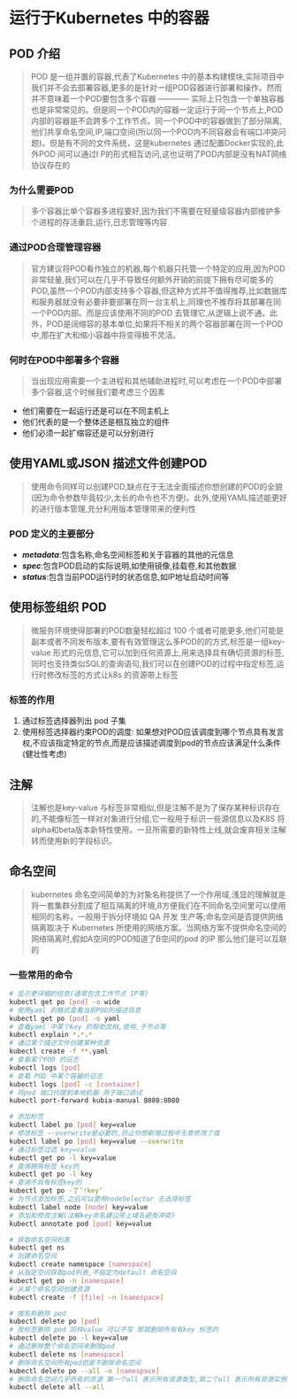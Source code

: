 # 运行于Kubernetes 中的容器
## POD 介绍
> POD 是一组并置的容器,代表了Kubernetes 中的基本构建模块,实际项目中我们并不会去部署容器,更多的是针对一组POD容器进行部署和操作。然而并不意味着一个POD要包含多个容器 ———— 实际上只包含一个单独容器也是非常常见的。但是同一个POD内的容器一定运行于同一个节点上,POD内部的容器是不会跨多个工作节点。同一个POD中的容器做到了部分隔离,他们共享命名空间,IP,端口空间(所以同一个POD内不同容器会有端口冲突问题)。但是有不同的文件系统，这是kubernetes 通过配置Docker实现的,此外POD 间可以通过I P的形式相互访问,这也证明了POD内部是没有NAT网络协议存在的
### 为什么需要POD
>多个容器比单个容器多进程要好,因为我们不需要在轻量级容器内部维护多个进程的存活重启,运行,日志管理等内容
### 通过POD合理管理容器
> 官方建议将POD看作独立的机器,每个机器只托管一个特定的应用,因为POD非常轻量,我们可以在几乎不导致任何额外开销的前提下拥有尽可能多的POD,虽然一个POD内部支持多个容器,但这种方式并不值得推荐,比如数据库和服务器就没有必要非要部署在同一台主机上,同理也不推荐将其部署在同一个POD内部。而是应该使用不同的POD 去管理它,从逻辑上说不通。此外，POD是阔缩容的基本单位,如果将不相关的两个容器部署在同一个POD中,那在扩大和缩小容器中将变得极不灵活。
### 何时在POD中部署多个容器
> 当出现应用需要一个主进程和其他辅助进程时,可以考虑在一个POD中部署多个容器,这个时候我们要考虑三个因素
* 他们需要在一起运行还是可以在不同主机上
* 他们代表的是一个整体还是相互独立的组件
* 他们必须一起扩缩容还是可以分别进行
## 使用YAML或JSON 描述文件创建POD
> 使用命令同样可以创建POD,缺点在于无法全面描述你想创建的POD的全貌(因为命令参数毕竟较少,太长的命令也不方便)。此外,使用YAML描述能更好的进行版本管理,充分利用版本管理带来的便利性
### POD 定义的主要部分
* ***metadata***:包含名称,命名空间标签和关于容器的其他的元信息
* ***spec***:包含POD启动的实际说明,如使用镜像,挂载卷,和其他数据
* ***status***:包含当前POD运行时的状态信息,如IP地址启动时间等

## 使用标签组织 POD
> 微服务环境使得部署的POD数量轻松超过 100 个或者可能更多,他们可能是副本或者不同发布版本,要有有效管理这么多POD的的方式,标签是一组key-value 形式的元信息,它可以加到任何资源上,用来选择具有确切资源的标签,同时也支持类似SQL的查询语句,我们可以在创建POD的过程中指定标签,运行时修改标签的方式让k8s 的资源带上标签
### 标签的作用
1. 通过标签选择器列出 pod 子集
2. 使用标签选择器约束POD的调度: 如果想对POD应该调度到哪个节点具有发言权,不应该指定特定的节点,而是应该描述调度到pod的节点应该满足什么条件(健壮性考虑)

## 注解
>注解也是key-value 与标签非常相似,但是注解不是为了保存某种标识存在的,不能像标签一样对对象进行分组,它一般用于标识一些源信息以及K8S 将alpha和beta版本新特性使用，一旦所需要的新特性上线,就会废弃相关注解转而使用新的字段标识。
## 命名空间
>kubernetes 命名空间简单的为对象名称提供了一个作用域,浅显的理解就是将一套集群分割成了相互隔离的环境,ß方便我们在不同命名空间里可以使用相同的名称，一般用于拆分环境如 QA 开发 生产等;命名空间是否提供网络隔离取决于 Kubernetes 所使用的网络方案。当网络方案不提供命名空间的网络隔离时,假如A空间的POD知道了B空间的pod 的IP 那么他们是可以互联的


### 一些常用的命令
```bash 
# 显示更详细的信息(通常包含工作节点 IP等)
kubectl get po [pod] -o wide
# 使用yaml 的格式查看当前POD的描述信息
kubectl get po [pod] -o yaml 
# 查看yaml 中某个key 的帮助文档,使用,子节点等
kubectl explain *.*.*
# 通过某个描述文件创建某种资源
kubectl create -f **.yaml
# 查看某个POD 的日志
kubectl logs [pod] 
# 查看 POD 中某个容器的日志
kubectl logs [pod] -c [container]
# 将pod 端口代理到本地机器 用于端口调试
kubectl port-forward kubia-manual 8080:8080

# 添加标签
kubectl label po [pod] key=value
# 修改标签 --overwrite是必要的,防止你想新增过程中无意修改了值
kubectl label po [pod] key=value --overwrite
# 通过标签过滤 key=value
kubectl get po -l key=value
# 查询拥有标签 key的
kubectl get po -l key
# 查询不具有标签key的
kubectl get po -了’!key‘
# 为节点添加标签,之后可以使用nodeSelector 去选择标签
kubectl label node [node] key=value
# 添加和修改注解(注解key命名建议带上域名避免冲突)
kubectl annotate pod [pod] key=value

# 获取命名空间列表
kubectl get ns 
# 创建命名空间
kubectl create namespace [namespace]
# 从指定空间获取pod列表,不指定为default 命名空间
kubectl get po -n [namespace]
# 从某个命名空间创建资源
kubectl create -f [file] -n [namespace]

# 按名称删除 pod
kubectl delete po [pod]
# 按标签删除 pod 同样value 可以不写 那就删除所有有key 标签的
kubectl delete po -l key=value
# 通过删除整个命名空间来删除pod
kubectl delete ns [namespace]
# 删除命名空间所有pod但是不删除命名空间
kubectl delete po --all -n [namespace]
# 删除命名空间几乎所有的资源 第一个all 表示所有资源类型,第二个all 表示所有资源实例
kubectl delete all --all
```